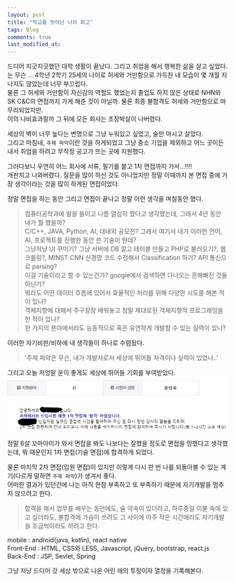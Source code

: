 ```yaml
---
layout: post
title: "학교를 벗어난 나의 회고"
tags: Blog
comments: true
last_modified_at:
---
```


드디어 지긋지긋했던 대학 생활이 끝났다. 그리고 취업을 해서 행복한 삶을 살고 싶었다.  
는 무슨 ... 4학년 2학기 25세의 나이로 허세와 거만함으로 가득찬 내 모습이 몇 개월 지나지도 않았는데 너무 부끄럽다.  
물론 그 허세와 거만함이 자신감의 역할도 했었는지 졸업도 하지 않은 상태로 NHN와 SK C&C의 면접까지 가게 해준 것이 아닐까. 물론 최종 불합격도 허세와 거만함으로 마무리되었지만.  
이의 나비효과랄까 그 뒤에 모든 회사는 초장박살이 나버렸다.

세상의 벽이 너무 높다는 변명으로 그냥 누워있고 싶었고, 술만 마시고 살았다.  
그리고 마침내, `주제 파악`이란 것을 하게되었고 그냥 중소 기업을 제외하고 어느 곳이든 내서 취업을 하려고 무작정 공고가 뜨는 곳에 지원했다.

그러다보니 우연히 어느 회사에 서류, 필기를 붙고 1차 면접까지 가서...!!!!  
개판치고 나와버렸다. 질문을 많이 하신 것도 아니었지만 정말 이때까지 본 면접 중에 가장 생각이라는 것을 많이 하게된 면접이었다.

정말 면접을 하는 동안 그리고 면접이 끝나고 정말 이런 생각을 며칠동안 했다.

> 컴퓨터공학과에 발을 들이고 나름 열심히 했다고 생각했는데, 그래서 4년 동안 내가 뭘 했을까?  
> C/C++, JAVA, Python, AI, 대내외 공모전? 그래서 여기서 내가 이러한 언어, AI, 프로젝트를 진행한 동안 쓴 기술이 뭔데?  
>  그냥저냥 UI 꾸미기? 그냥 서버에 DB 깔고 테이블 만들고 PHP로 불러오기?, 웹 크롤링?, MINST CNN 신경망 코드 수정해서 Classification 하기? API 통신으로 parsing?  
> 이걸 기술이라고 할 수 있는건가? google에서 검색하면 다나오는 흔해빠진 것들 아닌가?  
> 뭐라도 어떤 데이터 흐름에 있어서 효율적인 처리를 위해 다양한 시도를 해본 적이 있나?  
> 객체지향에 대해서 주구장창 배워놓고 정말 제대로된 객체지향적 프로그래밍을 한 적이 있나?  
> 한 가지의 분야에서라도 능동적으로 혹은 유연하게 개발할 수 있는 실력이 있나?  

이러한 자기비판/비하에 내 생각들이 하나로 수렴됬다.
> '주제 파악은 무슨, 내가 개발자로서 세상에 뛰어들 자격이나 실력이 있었나..'

그리고 오늘 저엉말 운이 좋게도 세상에 뛰어들 기회를 부여받았다.
![interview](images/../../images/Life/interview1.jpg)

정말 6살 꼬마아이가 와서 면접을 봐도 나보다는 잘했을 정도로 면접을 망했다고 생각했는데, 뭐 때문인지 1차 면접(기술 면접)에 합격하게 되었다.

물론 마지막 2차 면접(임원 면접)이 있지만 이렇게 다시 한 번 나를 되돌아볼 수 있는 계기(다르게 말하면 `주제 파악`)가 생겨서 좋다.  
어떠한 결과가 있던간에 나는 아직 한참 부족하고 또 부족하기 때문에 자기개발을 멈추지 않으려고 한다.
>합격을 해서 업무를 배우는 동안에도, 술 약속이 있더라고, 하루종일 이불 속에 있고 싶더라도, 불합격에 가슴이 쓰려도 그 사이에 아주 작은 시간에라도 자기개발을 조금씩이라도 하려고 한다.

mobile : android(java, kotlin), react native  
Front-End : HTML, CSS와 LESS, Javascript, jQuery, bootstrap, react.js  
Back-End : JSP, Sevlet, Spring

그냥 저냥 드디어 갓 세상 밖으로 나온 어린 애의 투정이자 열정을 기록해본다.